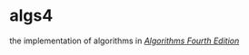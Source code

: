 # algs4
the implementation of algorithms in [*Algorithms Fourth Edition*][1]

[1]:https://book.douban.com/subject/19952400/
